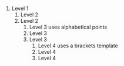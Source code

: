 1. Level 1
   1. Level 2
   2. Level 2
      1. Level 3 uses alphabetical points
      2. Level 3
      3. Level 3
         1. Level 4 uses a brackets template
         2. Level 4
         3. Level 4
